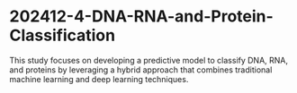 # 202412-4-DNA-RNA-and-Protein-Classification
This study focuses on developing a predictive model to classify DNA, RNA, and proteins by leveraging a hybrid approach that combines traditional machine learning and deep learning techniques.
